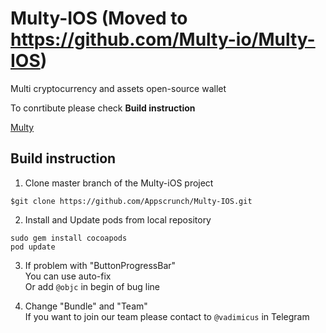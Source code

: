 # Multy-IOS (Moved to https://github.com/Multy-io/Multy-IOS)

Multi cryptocurrency and assets open-source wallet

To conrtibute please check **Build instruction**

[Multy](http://multy.io)

## Build instruction

1. Clone master branch of the Multy-iOS project
```
$git clone https://github.com/Appscrunch/Multy-IOS.git
```

2. Install and Update pods from local repository<br />
```
sudo gem install cocoapods
pod update
```

3. If problem with "ButtonProgressBar"<br />
  You can use auto-fix<br />
  Or add ``` @objc ``` in begin of bug line

4. Change  "Bundle" and "Team"<br />
  If you want to join our team please contact to ``` @vadimicus ```  in Telegram

